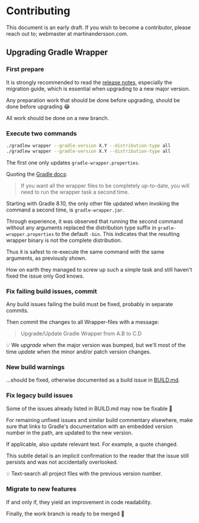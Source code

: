 # Contributing

This document is an early draft. If you wish to become a contributor, please
reach out to; webmaster at martinandersson.com.

## Upgrading Gradle Wrapper

### First prepare

It is strongly recommended to read the [release notes][FP-1], especially the
migration guide, which is essential when upgrading to a new major version.

Any preparation work that should be done before upgrading, should be done before
upgrading 😂

All work should be done on a new branch.

[FP-1]: https://gradle.org/releases

### Execute two commands

```bash
./gradlew wrapper --gradle-version X.Y --distribution-type all
./gradlew wrapper --gradle-version X.Y --distribution-type all
```

The first one only updates `gradle-wrapper.properties`.

Quoting the [Gradle docs][ETC-1]:

> If you want all the wrapper files to be completely up-to-date, you will need
> to run the wrapper task a second time.

Starting with Gradle 8.10, the only other file updated when invoking the command
a second time, is `gradle-wrapper.jar`.

Through experience, it was observed that running the second command without
any arguments replaced the distribution type suffix in
`gradle-wrapper.properties` to the default `-bin`. This indicates that the
resulting wrapper binary is not the complete distribution.

Thus it is safest to re-execute the same command with the same arguments, as
previously shown.

How on earth they managed to screw up such a simple task and still haven't
fixed the issue only God knows.

[ETC-1]: https://docs.gradle.org/8.10/userguide/gradle_wrapper.html#sec:upgrading_wrapper

### Fix failing build issues, commit

Any build issues failing the build must be fixed, probably in separate commits.

Then commit the changes to all Wrapper-files with a message:

> Upgrade/Update Gradle Wrapper from A.B to C.D

💡 We _upgrade_ when the major version was bumped, but we'll most of the time
_update_ when the minor and/or patch version changes.

### New build warnings

...should be fixed, otherwise documented as a build issue in [BUILD.md][NBW-1].

[NBW-1]: BUILD.md

### Fix legacy build issues

Some of the issues already listed in BUILD.md may now be fixable 🤞

For remaining unfixed issues and similar build commentary elsewhere, make sure
that links to Gradle's documentation with an embedded version number in the
path, are updated to the new version.

If applicable, also update relevant text. For example, a quote changed.

This subtle detail is an implicit confirmation to the reader that the issue
still persists and was not accidentally overlooked.

💡 Text-search all project files with the previous version number.

### Migrate to new features

If and only if, they yield an improvement in code readability.

Finally, the work branch is ready to be merged 🥳
